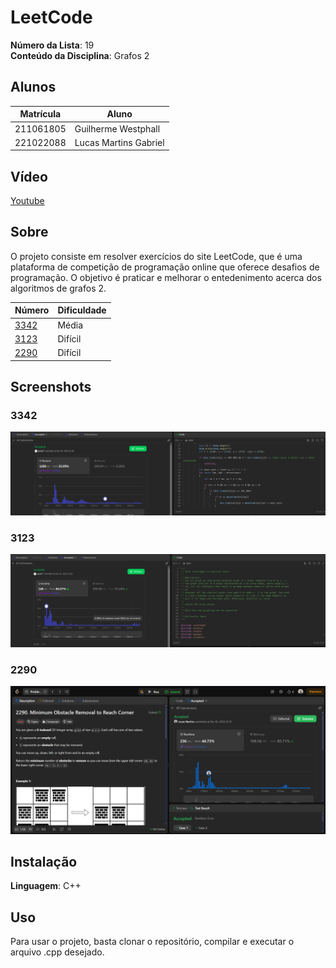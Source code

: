 # LeetCode

**Número da Lista**: 19<br>
**Conteúdo da Disciplina**: Grafos 2<br>

## Alunos
| Matrícula | Aluno                 |
| --------- | --------------------- |
| 211061805 | Guilherme Westphall   |
| 221022088 | Lucas Martins Gabriel |

## Vídeo

[Youtube](https://youtu.be/fmxYw_m4sS4)

## Sobre 
O projeto consiste em resolver exercícios do site LeetCode, que é uma plataforma de competição de programação online que oferece desafios de programação. O objetivo é praticar e melhorar o entedenimento acerca dos algoritmos de grafos 2.

| Número | Dificuldade |
|--------|-------------|
| [3342](https://leetcode.com/problems/find-minimum-time-to-reach-last-room-ii/description/) | Média |
| [3123](https://leetcode.com/problems/find-edges-in-shortest-paths/description/) | Difícil |
| [2290](https://leetcode.com/problems/minimum-obstacle-removal-to-reach-corner/description/) | Difícil |

## Screenshots

### 3342

![](./assets/3342-sub1.png)

### 3123

![](./assets/3123-sub1.png)

### 2290

![](./assets/22290-3.png)

## Instalação 
**Linguagem**: C++<br>

## Uso 
Para usar o projeto, basta clonar o repositório, compilar e executar o arquivo .cpp desejado.





